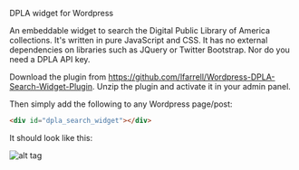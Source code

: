 DPLA widget for Wordpress

An embeddable widget to search the Digital Public Library of America collections.
It's written in pure JavaScript and CSS.  It has no external dependencies on libraries such as JQuery or Twitter Bootstrap.
Nor do you need a DPLA API key.

Download the plugin from https://github.com/lfarrell/Wordpress-DPLA-Search-Widget-Plugin.  Unzip the plugin and activate
it in your admin panel.

Then simply add the following to any Wordpress page/post:

```html
<div id="dpla_search_widget"></div>
```


It should look like this:

![alt tag](https://raw.github.com/lfarrell/Wordpress-DPLA-Search-Widget-Plugin/cssdev/dpla-widget.png)